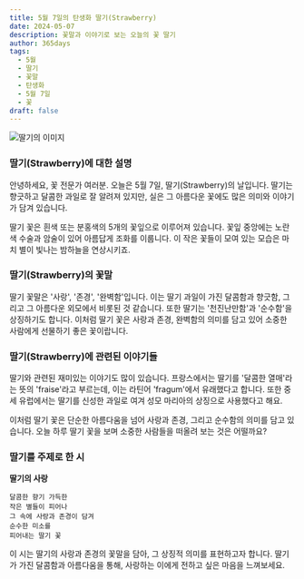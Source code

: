 ```yaml
---
title: 5월 7일의 탄생화 딸기(Strawberry)
date: 2024-05-07
description: 꽃말과 이야기로 보는 오늘의 꽃 딸기
author: 365days
tags:
  - 5월
  - 딸기
  - 꽃말
  - 탄생화
  - 5월 7일
  - 꽃
draft: false
---
```


![딸기의 이미지](https://cdn.pixabay.com/photo/2023/05/21/10/03/flower-8008187_1280.jpg#center)


### 딸기(Strawberry)에 대한 설명

안녕하세요, 꽃 전문가 여러분. 오늘은 5월 7일, 딸기(Strawberry)의 날입니다. 딸기는 향긋하고 달콤한 과일로 잘 알려져 있지만, 실은 그 아름다운 꽃에도 많은 의미와 이야기가 담겨 있습니다.

딸기 꽃은 흰색 또는 분홍색의 5개의 꽃잎으로 이루어져 있습니다. 꽃잎 중앙에는 노란색 수술과 암술이 있어 아름답게 조화를 이룹니다. 이 작은 꽃들이 모여 있는 모습은 마치 별이 빛나는 밤하늘을 연상시키죠.

### 딸기(Strawberry)의 꽃말

딸기 꽃말은 '사랑', '존경', '완벽함'입니다. 이는 딸기 과일이 가진 달콤함과 향긋함, 그리고 그 아름다운 외모에서 비롯된 것 같습니다. 또한 딸기는 '천진난만함'과 '순수함'을 상징하기도 합니다. 이처럼 딸기 꽃은 사랑과 존경, 완벽함의 의미를 담고 있어 소중한 사람에게 선물하기 좋은 꽃이랍니다.

### 딸기(Strawberry)에 관련된 이야기들

딸기와 관련된 재미있는 이야기도 많이 있습니다. 프랑스에서는 딸기를 '달콤한 열매'라는 뜻의 'fraise'라고 부르는데, 이는 라틴어 'fragum'에서 유래했다고 합니다. 또한 중세 유럽에서는 딸기를 신성한 과일로 여겨 성모 마리아의 상징으로 사용했다고 해요.

이처럼 딸기 꽃은 단순한 아름다움을 넘어 사랑과 존경, 그리고 순수함의 의미를 담고 있습니다. 오늘 하루 딸기 꽃을 보며 소중한 사람들을 떠올려 보는 것은 어떨까요?

### 딸기를 주제로 한 시

**딸기의 사랑**

```
달콤한 향기 가득한
작은 별들이 피어나
그 속에 사랑과 존경이 담겨
순수한 미소를
피어내는 딸기 꽃
```

이 시는 딸기의 사랑과 존경의 꽃말을 담아, 그 상징적 의미를 표현하고자 합니다. 딸기가 가진 달콤함과 아름다움을 통해, 사랑하는 이에게 전하고 싶은 마음을 느껴보세요.

